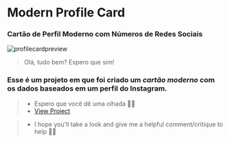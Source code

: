 # Modern Profile Card 
### Cartão de Perfil Moderno com Números de Redes Sociais

![profilecardpreview](https://media.discordapp.net/attachments/935238082125525082/1004533978147070112/profilecard.png?width=705&height=348)
> Olá, tudo bem? Espero que sim! 
### Esse é um projeto em que foi criado um *cartão moderno* com os dados baseados em um perfil do Instagram.
> - Espero que você dê uma olhada 👏😊
> - [View Project](https://profile-card-with-css.vercel.app)

> - I hope you'll take a look and give me a helpful comment/critique to help 👏😊
